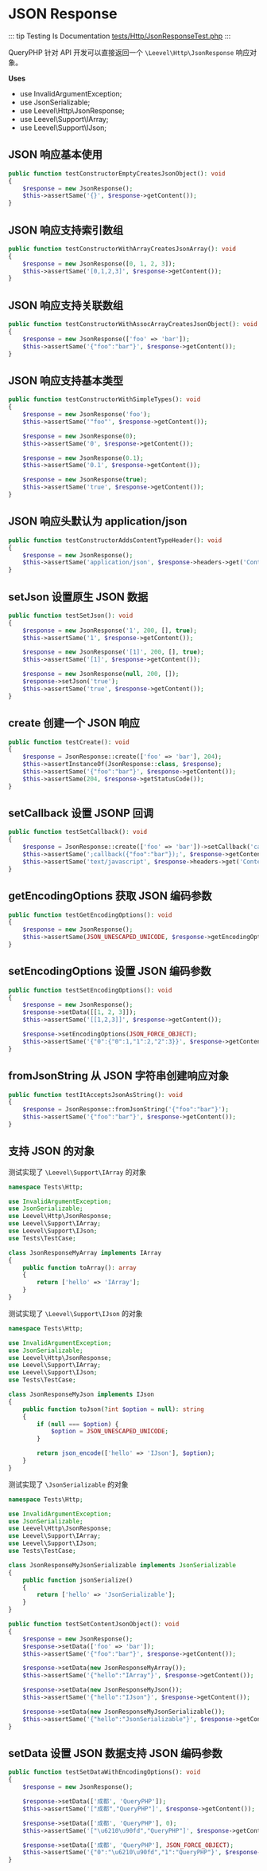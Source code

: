 # JSON Response

::: tip Testing Is Documentation
[tests/Http/JsonResponseTest.php](https://github.com/hunzhiwange/framework/blob/master/tests/Http/JsonResponseTest.php)
:::
    
QueryPHP 针对 API 开发可以直接返回一个 `\Leevel\Http\JsonResponse` 响应对象。

**Uses**

 * use InvalidArgumentException;
 * use JsonSerializable;
 * use Leevel\Http\JsonResponse;
 * use Leevel\Support\IArray;
 * use Leevel\Support\IJson;

## JSON 响应基本使用

``` php
public function testConstructorEmptyCreatesJsonObject(): void
{
    $response = new JsonResponse();
    $this->assertSame('{}', $response->getContent());
}
```
    
## JSON 响应支持索引数组

``` php
public function testConstructorWithArrayCreatesJsonArray(): void
{
    $response = new JsonResponse([0, 1, 2, 3]);
    $this->assertSame('[0,1,2,3]', $response->getContent());
}
```
    
## JSON 响应支持关联数组

``` php
public function testConstructorWithAssocArrayCreatesJsonObject(): void
{
    $response = new JsonResponse(['foo' => 'bar']);
    $this->assertSame('{"foo":"bar"}', $response->getContent());
}
```
    
## JSON 响应支持基本类型

``` php
public function testConstructorWithSimpleTypes(): void
{
    $response = new JsonResponse('foo');
    $this->assertSame('"foo"', $response->getContent());

    $response = new JsonResponse(0);
    $this->assertSame('0', $response->getContent());

    $response = new JsonResponse(0.1);
    $this->assertSame('0.1', $response->getContent());

    $response = new JsonResponse(true);
    $this->assertSame('true', $response->getContent());
}
```
    
## JSON 响应头默认为 application/json

``` php
public function testConstructorAddsContentTypeHeader(): void
{
    $response = new JsonResponse();
    $this->assertSame('application/json', $response->headers->get('Content-Type'));
}
```
    
## setJson 设置原生 JSON 数据

``` php
public function testSetJson(): void
{
    $response = new JsonResponse('1', 200, [], true);
    $this->assertSame('1', $response->getContent());

    $response = new JsonResponse('[1]', 200, [], true);
    $this->assertSame('[1]', $response->getContent());

    $response = new JsonResponse(null, 200, []);
    $response->setJson('true');
    $this->assertSame('true', $response->getContent());
}
```
    
## create 创建一个 JSON 响应

``` php
public function testCreate(): void
{
    $response = JsonResponse::create(['foo' => 'bar'], 204);
    $this->assertInstanceOf(JsonResponse::class, $response);
    $this->assertSame('{"foo":"bar"}', $response->getContent());
    $this->assertSame(204, $response->getStatusCode());
}
```
    
## setCallback 设置 JSONP 回调

``` php
public function testSetCallback(): void
{
    $response = JsonResponse::create(['foo' => 'bar'])->setCallback('callback');
    $this->assertSame(';callback({"foo":"bar"});', $response->getContent());
    $this->assertSame('text/javascript', $response->headers->get('Content-Type'));
}
```
    
## getEncodingOptions 获取 JSON 编码参数

``` php
public function testGetEncodingOptions(): void
{
    $response = new JsonResponse();
    $this->assertSame(JSON_UNESCAPED_UNICODE, $response->getEncodingOptions());
}
```
    
## setEncodingOptions 设置 JSON 编码参数

``` php
public function testSetEncodingOptions(): void
{
    $response = new JsonResponse();
    $response->setData([[1, 2, 3]]);
    $this->assertSame('[[1,2,3]]', $response->getContent());

    $response->setEncodingOptions(JSON_FORCE_OBJECT);
    $this->assertSame('{"0":{"0":1,"1":2,"2":3}}', $response->getContent());
}
```
    
## fromJsonString 从 JSON 字符串创建响应对象

``` php
public function testItAcceptsJsonAsString(): void
{
    $response = JsonResponse::fromJsonString('{"foo":"bar"}');
    $this->assertSame('{"foo":"bar"}', $response->getContent());
}
```
    
## 支持 JSON 的对象


测试实现了 `\Leevel\Support\IArray` 的对象

``` php
namespace Tests\Http;

use InvalidArgumentException;
use JsonSerializable;
use Leevel\Http\JsonResponse;
use Leevel\Support\IArray;
use Leevel\Support\IJson;
use Tests\TestCase;

class JsonResponseMyArray implements IArray
{
    public function toArray(): array
    {
        return ['hello' => 'IArray'];
    }
}
```

测试实现了 `\Leevel\Support\IJson` 的对象

``` php
namespace Tests\Http;

use InvalidArgumentException;
use JsonSerializable;
use Leevel\Http\JsonResponse;
use Leevel\Support\IArray;
use Leevel\Support\IJson;
use Tests\TestCase;

class JsonResponseMyJson implements IJson
{
    public function toJson(?int $option = null): string
    {
        if (null === $option) {
            $option = JSON_UNESCAPED_UNICODE;
        }

        return json_encode(['hello' => 'IJson'], $option);
    }
}
```

测试实现了 `\JsonSerializable` 的对象

``` php
namespace Tests\Http;

use InvalidArgumentException;
use JsonSerializable;
use Leevel\Http\JsonResponse;
use Leevel\Support\IArray;
use Leevel\Support\IJson;
use Tests\TestCase;

class JsonResponseMyJsonSerializable implements JsonSerializable
{
    public function jsonSerialize()
    {
        return ['hello' => 'JsonSerializable'];
    }
}
```


``` php
public function testSetContentJsonObject(): void
{
    $response = new JsonResponse();
    $response->setData(['foo' => 'bar']);
    $this->assertSame('{"foo":"bar"}', $response->getContent());

    $response->setData(new JsonResponseMyArray());
    $this->assertSame('{"hello":"IArray"}', $response->getContent());

    $response->setData(new JsonResponseMyJson());
    $this->assertSame('{"hello":"IJson"}', $response->getContent());

    $response->setData(new JsonResponseMyJsonSerializable());
    $this->assertSame('{"hello":"JsonSerializable"}', $response->getContent());
}
```
    
## setData 设置 JSON 数据支持 JSON 编码参数

``` php
public function testSetDataWithEncodingOptions(): void
{
    $response = new JsonResponse();

    $response->setData(['成都', 'QueryPHP']);
    $this->assertSame('["成都","QueryPHP"]', $response->getContent());

    $response->setData(['成都', 'QueryPHP'], 0);
    $this->assertSame('["\u6210\u90fd","QueryPHP"]', $response->getContent());

    $response->setData(['成都', 'QueryPHP'], JSON_FORCE_OBJECT);
    $this->assertSame('{"0":"\u6210\u90fd","1":"QueryPHP"}', $response->getContent());
}
```